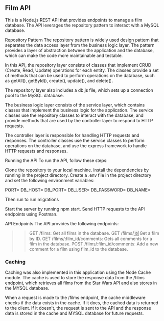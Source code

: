 
## Film API
This is a Node.js REST API that provides endpoints to manage a film database. The API leverages the repository pattern to interact with a MySQL database.

Repository Pattern
The repository pattern is widely used design pattern that separates the data access layer from the business logic layer. The pattern provides a layer of abstraction between the application and the database, which can make the code more maintainable and testable.

In this API, the repository layer consists of classes that implement CRUD (Create, Read, Update) operations for each entity. The classes provide a set of methods that can be used to perform operations on the database, such as getAll(), getById(), create(), update(), and delete().

The repository layer also includes a db.js file, which sets up a connection pool to the MySQL database.

The business logic layer consists of the service layer, which contains classes that implement the business logic for the application. The service classes use the repository classes to interact with the database, and provide methods that are used by the controller layer to respond to HTTP requests.

The controller layer is responsible for handling HTTP requests and responses. The controller classes use the service classes to perform operations on the database, and use the express framework to handle HTTP requests and responses.

Running the API
To run the API, follow these steps:

Clone the repository to your local machine.
Install the dependencies by running <npm install> in the project directory.
Create a .env file in the project directory and set the following environment variables:

PORT=<port-number>
DB_HOST=<database-host>
DB_PORT=<database-port>
DB_USER=<database-username>
DB_PASSWORD=<database-password>
DB_NAME=<database-name>

Then run <npm run migrate> to run migrations

Start the server by running npm start.
Send HTTP requests to the API endpoints using Postman.

API Endpoints
The API provides the following endpoints:

>> GET /films: Get all films in the database.
>> GET /films/:id: Get a film by ID.
>> GET /films/:film_id/comments: Gets all comments for a film in the database.
>> POST /films/:film_id/comments: Add a new comment for a film using film_id to the database.

### Caching
Caching was also implemented in this application using the Node Cache module. The cache is used to store the response data from the /films endpoint, which retrieves all films from the Star Wars API and also stores in the MYSQL database.

When a request is made to the /films endpoint, the cache middleware checks if the data exists in the cache. If it does, the cached data is returned to the client. If it doesn't, the request is sent to the API and the response data is stored in the cache and MYSQL database for future requests.
